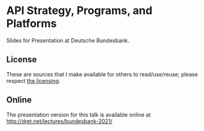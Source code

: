 # API Strategy, Programs, and Platforms

Slides for Presentation at Deutsche Bundesbank.


## License

These are sources that I make available for others to read/use/reuse; please respect [the licensing](../LICENSE).


## Online

The presentation version for this talk is available online at http://dret.net/lectures/bundesbank-2021/
